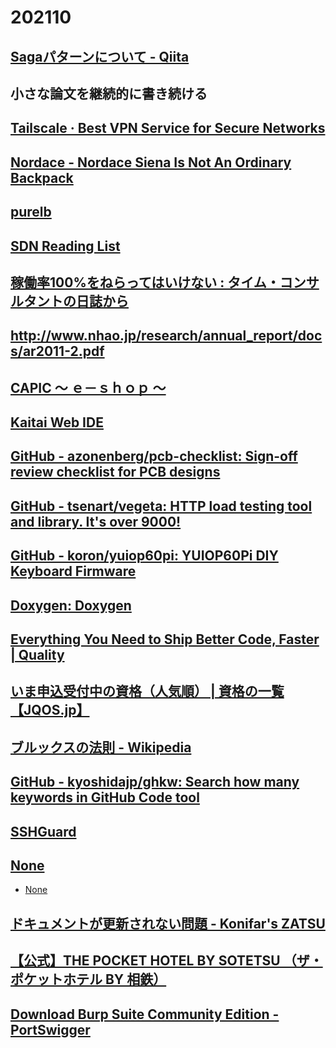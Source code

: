 # 202110

## [Sagaパターンについて - Qiita](https://qiita.com/yoshii0110/items/4ae10eb071565cb90b37)

## 小さな論文を継続的に書き続ける

## [Tailscale · Best VPN Service for Secure Networks](https://tailscale.com/)

## [Nordace - Nordace Siena Is Not An Ordinary Backpack](https://rd.nordace.com/5f78663cab809d00017d6544)

## [purelb](https://purelb.gitlab.io/)

## [SDN Reading List](https://sites.google.com/site/sdnreadinglist/)

## [稼働率100%をねらってはいけない : タイム・コンサルタントの日誌から](https://brevis.exblog.jp/22236990/)

## http://www.nhao.jp/research/annual_report/docs/ar2011-2.pdf

## [CAPIC ～ ｅ－ｓｈｏｐ ～](https://www.e-capic.com/)

## [Kaitai Web IDE](http://ide.kaitai.io/)

## [GitHub - azonenberg/pcb-checklist: Sign-off review checklist for PCB designs](https://github.com/azonenberg/pcb-checklist)

## [GitHub - tsenart/vegeta: HTTP load testing tool and library. It's over 9000!](https://github.com/tsenart/vegeta)

## [GitHub - koron/yuiop60pi: YUIOP60Pi DIY Keyboard Firmware](https://github.com/koron/yuiop60pi)

## [Doxygen: Doxygen](https://www.doxygen.nl/index.html)

## [Everything You Need to Ship Better Code, Faster | Quality](https://codeclimate.com/quality/)

## [いま申込受付中の資格（人気順） | 資格の一覧【JQOS.jp】](https://jqos.jp/more/uketsuke)

## [ブルックスの法則 - Wikipedia](https://ja.wikipedia.org/wiki/%E3%83%96%E3%83%AB%E3%83%83%E3%82%AF%E3%82%B9%E3%81%AE%E6%B3%95%E5%89%87)

## [GitHub - kyoshidajp/ghkw: Search how many keywords in GitHub Code tool](https://github.com/kyoshidajp/ghkw)

## [SSHGuard](https://www.sshguard.net/)

## [None](https://twitter.com/nekoruri/status/1142392757371179008)
- [None](https://twitter.com/nekoruri/status/1142392758314778624?s=20)

## [ドキュメントが更新されない問題 - Konifar's ZATSU](https://konifar-zatsu.hatenadiary.jp/entry/2021/10/28/202216)

## [【公式】THE POCKET HOTEL BY SOTETSU （ザ・ポケットホテル BY 相鉄）](https://sotetsu-hotels.com/pocket-hotel/)

## [Download Burp Suite Community Edition - PortSwigger](https://portswigger.net/burp/communitydownload)
